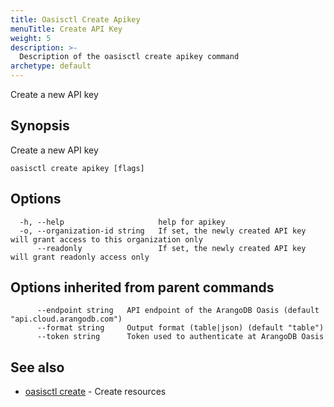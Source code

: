 ```yaml
---
title: Oasisctl Create Apikey
menuTitle: Create API Key
weight: 5
description: >-
  Description of the oasisctl create apikey command
archetype: default
---
```

Create a new API key

## Synopsis

Create a new API key

```
oasisctl create apikey [flags]
```

## Options

```
  -h, --help                     help for apikey
  -o, --organization-id string   If set, the newly created API key will grant access to this organization only
      --readonly                 If set, the newly created API key will grant readonly access only
```

## Options inherited from parent commands

```
      --endpoint string   API endpoint of the ArangoDB Oasis (default "api.cloud.arangodb.com")
      --format string     Output format (table|json) (default "table")
      --token string      Token used to authenticate at ArangoDB Oasis
```

## See also

* [oasisctl create](_index.md)	 - Create resources

